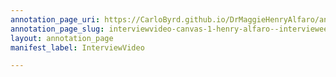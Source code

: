 ```yaml
---
annotation_page_uri: https://CarloByrd.github.io/DrMaggieHenryAlfaro/annotations/interviewvideo-canvas-1-henry-alfaro--interviewee--asks-dr--maggie--interviewer--to-not-address-him-as-latino-or-hispanic-.json
annotation_page_slug: interviewvideo-canvas-1-henry-alfaro--interviewee--asks-dr--maggie--interviewer--to-not-address-him-as-latino-or-hispanic-
layout: annotation_page
manifest_label: InterviewVideo

---
```

